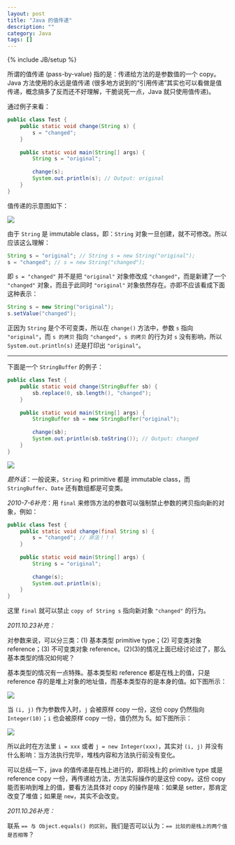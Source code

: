 ```yaml
---
layout: post
title: "Java 的值传递"
description: ""
category: Java
tags: []
---
```

{% include JB/setup %}

[1]: https://farm2.staticflickr.com/1558/23624880720_3cf08752b9_o_d.png
[2]: https://farm2.staticflickr.com/1477/23552710069_3891f8d3c7_o_d.png
[3]: https://farm2.staticflickr.com/1720/23292345074_b707c469d9_o_d.png
[4]: https://farm6.staticflickr.com/5797/23838061301_a52e87df52_o_d.png

所谓的值传递 (pass-by-value) 指的是：传递给方法的是参数值的一个 copy。Java 方法使用的永远是值传递 (很多地方说到的“引用传递”其实也可以看做是值传递，概念搞多了反而还不好理解，干脆说死一点，Java 就只使用值传递)。  

通过例子来看：

```java
public class Test {  
	public static void change(String s) {  
		s = "changed";  
	}  
	  
	public static void main(String[] args) {  
		String s = "original";  
		  
		change(s);  
		System.out.println(s); // Output: original  
	}  
}
```

值传递的示意图如下：

![][1]

由于 `String` 是 immutable class，即：`String` 对象一旦创建，就不可修改。所以应该这么理解：

```java
String s = "original"; // String s = new String("original");
s = "changed"; // s = new String("changed");
```

即 `s = "changed"` 并不是把 `"original"` 对象修改成 `"changed"`，而是新建了一个 `"changed"` 对象，而且于此同时 `"original"` 对象依然存在。亦即不应该看成下面这种表示：

```java
String s = new String("original");  
s.setValue("changed");  
```

正因为 `String` 是个不可变类，所以在 `change()` 方法中，参数 `s` 指向 `"original"`，而 `s 的拷贝` 指向 `"changed"`，`s 的拷贝` 的行为对 `s` 没有影响，所以 `System.out.println(s)` 还是打印出 `"original"`。

---

下面是一个 `StringBuffer` 的例子：

```java
public class Test {   
	public static void change(StringBuffer sb) {  
		sb.replace(0, sb.length(), "changed");  
	}  
	  
	public static void main(String[] args) {  
		StringBuffer sb = new StringBuffer("original");  
		  
		change(sb);  
		System.out.println(sb.toString()); // Output: changed  
	}  
} 
```

![][2]

_题外话_：一般说来，`String` 和 primitive 都是 immutable class，而 `StringBuffer`、`Date` 还有数组都是可变类。

_2010-7-6补充_：用 `final` 来修饰方法的参数可以强制禁止参数的拷贝指向新的对象，例如：

```java
public class Test {  
	public static void change(final String s) {  
		s = "changed"; // 非法！！！  
	}  
	  
	public static void main(String[] args) {  
		String s = "original";  
		  
		change(s);  
		System.out.println(s);   
	}  
}
```

这里 `final` 就可以禁止 `copy of String s` 指向新对象 `"changed"` 的行为。  

_2011.10.23补充：_

对参数来说，可以分三类：(1) 基本类型 primitive type；(2) 可变类对象 reference；(3) 不可变类对象 reference。(2)(3)的情况上面已经讨论过了，那么基本类型的情况如何呢？

基本类型的情况有一点特殊。基本类型和 reference 都是在栈上的值，只是 reference 存的是堆上对象的地址值，而基本类型存的是本身的值。如下图所示：

![][3]

当 `(i, j)` 作为参数传入时，`j` 会被原样 copy 一份，这份 copy 仍然指向 `Integer(10)`；`i` 也会被原样 copy 一份，值仍然为 5。如下图所示：

![][4]

所以此时在方法里 `i = xxx` 或者 `j = new Integer(xxx)`，其实对 `(i, j)` 并没有什么影响：当方法执行完毕，堆栈内容和方法执行前没有变化。

可以总结一下，java 的值传递是在栈上进行的，即将栈上的 primitive type 或是 reference copy 一份，再传递给方法，方法实际操作的是这份 copy。这份 copy 能否影响到堆上的值，要看方法具体对 copy 的操作是啥：如果是 setter，那肯定改变了堆值；如果是 `new`，其实不会改变。  

_2011.10.26补充：_

联系 `== 与 Object.equals() 的区别`，我们是否可以认为：`== 比较的是栈上的两个值是否相等`？